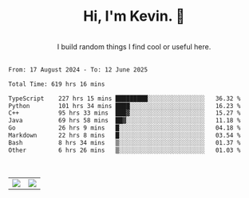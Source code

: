 <!--
**kevin-pek/kevin-pek** is a ✨ _special_ ✨ repository because its `README.md` (this file) appears on your GitHub profile.

Here are some ideas to get you started:

- 🔭 I’m currently working on ...
- 🌱 I’m currently learning ...
- 👯 I’m looking to collaborate on ...
- 🤔 I’m looking for help with ...
- 💬 Ask me about ...
- 📫 How to reach me: ...
- 😄 Pronouns: ...
- ⚡ Fun fact: ...
-->
<div align="center">
  <h1>Hi, I'm Kevin. 👋</h1>
  <br />
  I build random things I find cool or useful here.
</div>
<br />
<!--START_SECTION:waka-->

```txt
From: 17 August 2024 - To: 12 June 2025

Total Time: 619 hrs 16 mins

TypeScript    227 hrs 15 mins █████████░░░░░░░░░░░░░░░░   36.32 %
Python        101 hrs 34 mins ████░░░░░░░░░░░░░░░░░░░░░   16.23 %
C++           95 hrs 33 mins  ███▓░░░░░░░░░░░░░░░░░░░░░   15.27 %
Java          69 hrs 58 mins  ██▓░░░░░░░░░░░░░░░░░░░░░░   11.18 %
Go            26 hrs 9 mins   █░░░░░░░░░░░░░░░░░░░░░░░░   04.18 %
Markdown      22 hrs 8 mins   █░░░░░░░░░░░░░░░░░░░░░░░░   03.54 %
Bash          8 hrs 34 mins   ▒░░░░░░░░░░░░░░░░░░░░░░░░   01.37 %
Other         6 hrs 26 mins   ▒░░░░░░░░░░░░░░░░░░░░░░░░   01.03 %
```

<!--END_SECTION:waka-->
<br />
<table width="100%">
  <tr>
    <td align="left" width="50%">
      <img src="https://github-readme-stats-kevin-pek.vercel.app/api?username=kevin-pek&include_all_commits=true&count_private=true&theme=rose_pine" />
    </td>
    <td align="right" width="50%">
      <img src="https://github-readme-stats-kevin-pek.vercel.app/api/top-langs?username=kevin-pek&langs_count=10&hide_progress=true&theme=rose_pine" />
    </td>
  </tr>
</table>
